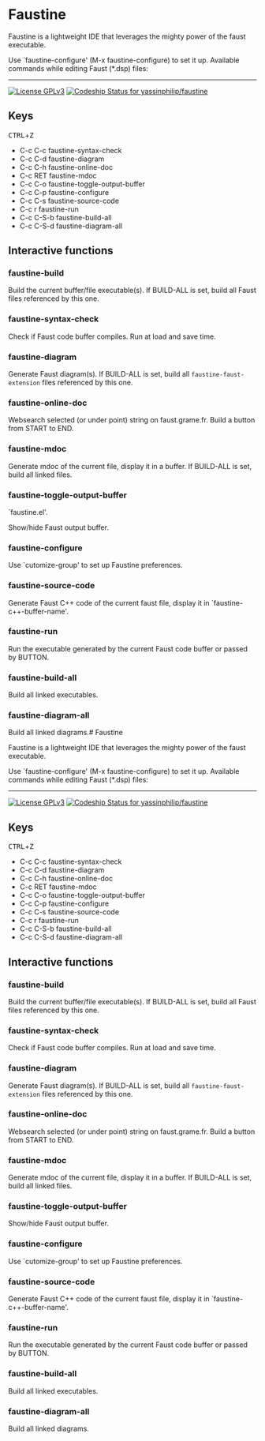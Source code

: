# Faustine

Faustine is a lightweight IDE that leverages the mighty power of the faust executable.

Use `faustine-configure' (M-x faustine-configure) to set it up.
Available commands while editing Faust (*.dsp) files:



---
[![License GPLv3](https://img.shields.io/badge/license-GPL_v3-green.svg)](http://www.gnu.org/licenses/gpl-3.0.html) [ ![Codeship Status for yassinphilip/faustine](https://app.codeship.com/projects/c2385cd0-5dc6-0135-04b2-0a800465306c/status?branch=master)](https://app.codeship.com/projects/238325)
## Keys

<kbd>CTRL</kbd>+<kbd>Z</kbd>

- C-c C-c         faustine-syntax-check
- C-c C-d         faustine-diagram
- C-c C-h         faustine-online-doc
- C-c RET         faustine-mdoc
- C-c C-o         faustine-toggle-output-buffer
- C-c C-p         faustine-configure
- C-c C-s         faustine-source-code
- C-c r           faustine-run
- C-c C-S-b       faustine-build-all
- C-c C-S-d       faustine-diagram-all

## Interactive functions

### faustine-build 

Build the current buffer/file executable(s).
If BUILD-ALL is set, build all Faust files referenced by this one.

### faustine-syntax-check 
Check if Faust code buffer compiles.
Run at load and save time.

### faustine-diagram 

Generate Faust diagram(s).
If BUILD-ALL is set, build all `faustine-faust-extension` files referenced by this one.

### faustine-online-doc 

Websearch selected (or under point) string on faust.grame.fr.
Build a button from START to END.

### faustine-mdoc 

Generate mdoc of the current file, display it in a buffer.
If BUILD-ALL is set, build all linked files.

### faustine-toggle-output-buffer 
`faustine.el'.

Show/hide Faust output buffer.

### faustine-configure 

Use `cutomize-group' to set up Faustine preferences.

### faustine-source-code 

Generate Faust C++ code of the current faust file, display it in `faustine-c++-buffer-name'.

### faustine-run 

Run the executable generated by the current Faust code buffer or passed by BUTTON.

### faustine-build-all 

Build all linked executables.

### faustine-diagram-all 

Build all linked diagrams.# Faustine

Faustine is a lightweight IDE that leverages the mighty power of the faust executable.

Use `faustine-configure' (M-x faustine-configure) to set it up.
Available commands while editing Faust (*.dsp) files:



---
[![License GPLv3](https://img.shields.io/badge/license-GPL_v3-green.svg)](http://www.gnu.org/licenses/gpl-3.0.html) [ ![Codeship Status for yassinphilip/faustine](https://app.codeship.com/projects/c2385cd0-5dc6-0135-04b2-0a800465306c/status?branch=master)](https://app.codeship.com/projects/238325)
## Keys

<kbd>CTRL</kbd>+<kbd>Z</kbd>

- C-c C-c         faustine-syntax-check
- C-c C-d         faustine-diagram
- C-c C-h         faustine-online-doc
- C-c RET         faustine-mdoc
- C-c C-o         faustine-toggle-output-buffer
- C-c C-p         faustine-configure
- C-c C-s         faustine-source-code
- C-c r           faustine-run
- C-c C-S-b       faustine-build-all
- C-c C-S-d       faustine-diagram-all

## Interactive functions

### faustine-build 

Build the current buffer/file executable(s).
If BUILD-ALL is set, build all Faust files referenced by this one.

### faustine-syntax-check 
Check if Faust code buffer compiles.
Run at load and save time.

### faustine-diagram 

Generate Faust diagram(s).
If BUILD-ALL is set, build all `faustine-faust-extension` files referenced by this one.

### faustine-online-doc 

Websearch selected (or under point) string on faust.grame.fr.
Build a button from START to END.

### faustine-mdoc 

Generate mdoc of the current file, display it in a buffer.
If BUILD-ALL is set, build all linked files.

### faustine-toggle-output-buffer 
Show/hide Faust output buffer.

### faustine-configure 

Use `cutomize-group' to set up Faustine preferences.

### faustine-source-code 

Generate Faust C++ code of the current faust file, display it in `faustine-c++-buffer-name'.

### faustine-run 

Run the executable generated by the current Faust code buffer or passed by BUTTON.

### faustine-build-all 

Build all linked executables.

### faustine-diagram-all 

Build all linked diagrams.